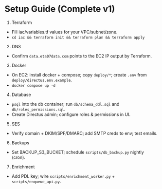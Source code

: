 
# Setup Guide (Complete v1)

1) Terraform
- Fill iac/variables.tf values for your VPC/subnet/zone.
- `cd iac && terraform init && terraform plan && terraform apply`

2) DNS
- Confirm `data.eta07data.com` points to the EC2 IP output by Terraform.

3) Docker
- On EC2: install docker + compose; copy `deploy/*`; create `.env` from `deploy/directus.env.example`.
- `docker compose up -d`

4) Database
- `psql` into the db container; run `db/schema_ddl.sql` and `db/roles_permissions.sql`.
- Create Directus admin; configure roles & permissions in UI.

5) SES
- Verify domain + DKIM/SPF/DMARC; add SMTP creds to env; test emails.

6) Backups
- Set BACKUP_S3_BUCKET; schedule `scripts/db_backup.py` nightly (cron).

7) Enrichment
- Add PDL key; wire `scripts/enrichment_worker.py` + `scripts/enqueue_api.py`.
